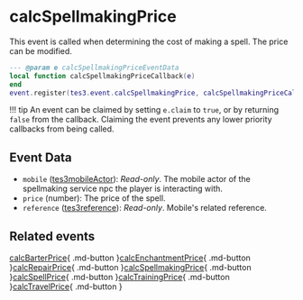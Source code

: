 # calcSpellmakingPrice
<div class="search_terms" style="display: none">calcspellmakingprice</div>

<!---
	This file is autogenerated. Do not edit this file manually. Your changes will be ignored.
	More information: https://github.com/MWSE/MWSE/tree/master/docs
-->

This event is called when determining the cost of making a spell. The price can be modified.

```lua
--- @param e calcSpellmakingPriceEventData
local function calcSpellmakingPriceCallback(e)
end
event.register(tes3.event.calcSpellmakingPrice, calcSpellmakingPriceCallback)
```

!!! tip
	An event can be claimed by setting `e.claim` to `true`, or by returning `false` from the callback. Claiming the event prevents any lower priority callbacks from being called.

## Event Data

* `mobile` ([tes3mobileActor](../types/tes3mobileActor.md)): *Read-only*. The mobile actor of the spellmaking service npc the player is interacting with.
* `price` (number): The price of the spell.
* `reference` ([tes3reference](../types/tes3reference.md)): *Read-only*. Mobile's related reference.


## Related events

[calcBarterPrice](./calcBarterPrice.md){ .md-button }[calcEnchantmentPrice](./calcEnchantmentPrice.md){ .md-button }[calcRepairPrice](./calcRepairPrice.md){ .md-button }[calcSpellmakingPrice](./calcSpellmakingPrice.md){ .md-button }[calcSpellPrice](./calcSpellPrice.md){ .md-button }[calcTrainingPrice](./calcTrainingPrice.md){ .md-button }[calcTravelPrice](./calcTravelPrice.md){ .md-button }

